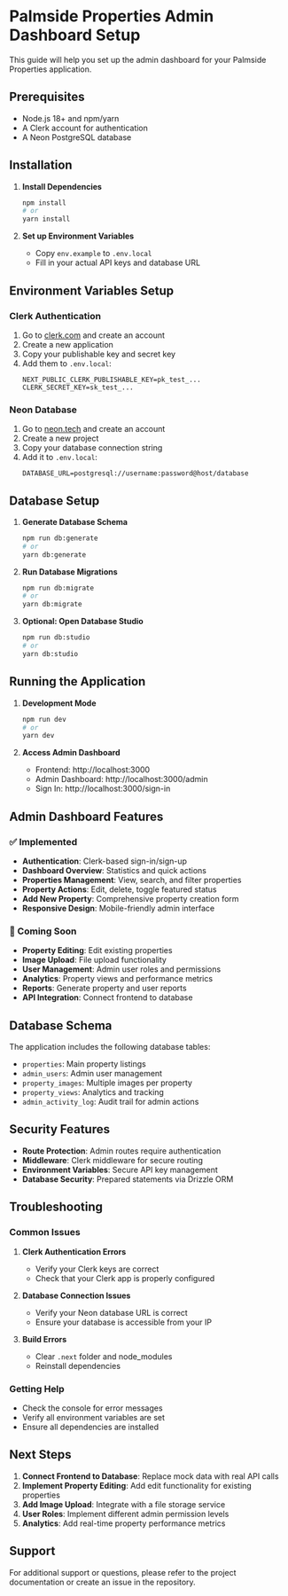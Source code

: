 # Palmside Properties Admin Dashboard Setup

This guide will help you set up the admin dashboard for your Palmside Properties application.

## Prerequisites

- Node.js 18+ and npm/yarn
- A Clerk account for authentication
- A Neon PostgreSQL database

## Installation

1. **Install Dependencies**

   ```bash
   npm install
   # or
   yarn install
   ```

2. **Set up Environment Variables**
   - Copy `env.example` to `.env.local`
   - Fill in your actual API keys and database URL

## Environment Variables Setup

### Clerk Authentication

1. Go to [clerk.com](https://clerk.com) and create an account
2. Create a new application
3. Copy your publishable key and secret key
4. Add them to `.env.local`:
   ```
   NEXT_PUBLIC_CLERK_PUBLISHABLE_KEY=pk_test_...
   CLERK_SECRET_KEY=sk_test_...
   ```

### Neon Database

1. Go to [neon.tech](https://neon.tech) and create an account
2. Create a new project
3. Copy your database connection string
4. Add it to `.env.local`:
   ```
   DATABASE_URL=postgresql://username:password@host/database
   ```

## Database Setup

1. **Generate Database Schema**

   ```bash
   npm run db:generate
   # or
   yarn db:generate
   ```

2. **Run Database Migrations**

   ```bash
   npm run db:migrate
   # or
   yarn db:migrate
   ```

3. **Optional: Open Database Studio**
   ```bash
   npm run db:studio
   # or
   yarn db:studio
   ```

## Running the Application

1. **Development Mode**

   ```bash
   npm run dev
   # or
   yarn dev
   ```

2. **Access Admin Dashboard**
   - Frontend: http://localhost:3000
   - Admin Dashboard: http://localhost:3000/admin
   - Sign In: http://localhost:3000/sign-in

## Admin Dashboard Features

### ✅ Implemented

- **Authentication**: Clerk-based sign-in/sign-up
- **Dashboard Overview**: Statistics and quick actions
- **Properties Management**: View, search, and filter properties
- **Property Actions**: Edit, delete, toggle featured status
- **Add New Property**: Comprehensive property creation form
- **Responsive Design**: Mobile-friendly admin interface

### 🚧 Coming Soon

- **Property Editing**: Edit existing properties
- **Image Upload**: File upload functionality
- **User Management**: Admin user roles and permissions
- **Analytics**: Property views and performance metrics
- **Reports**: Generate property and user reports
- **API Integration**: Connect frontend to database

## Database Schema

The application includes the following database tables:

- `properties`: Main property listings
- `admin_users`: Admin user management
- `property_images`: Multiple images per property
- `property_views`: Analytics and tracking
- `admin_activity_log`: Audit trail for admin actions

## Security Features

- **Route Protection**: Admin routes require authentication
- **Middleware**: Clerk middleware for secure routing
- **Environment Variables**: Secure API key management
- **Database Security**: Prepared statements via Drizzle ORM

## Troubleshooting

### Common Issues

1. **Clerk Authentication Errors**

   - Verify your Clerk keys are correct
   - Check that your Clerk app is properly configured

2. **Database Connection Issues**

   - Verify your Neon database URL is correct
   - Ensure your database is accessible from your IP

3. **Build Errors**
   - Clear `.next` folder and node_modules
   - Reinstall dependencies

### Getting Help

- Check the console for error messages
- Verify all environment variables are set
- Ensure all dependencies are installed

## Next Steps

1. **Connect Frontend to Database**: Replace mock data with real API calls
2. **Implement Property Editing**: Add edit functionality for existing properties
3. **Add Image Upload**: Integrate with a file storage service
4. **User Roles**: Implement different admin permission levels
5. **Analytics**: Add real-time property performance metrics

## Support

For additional support or questions, please refer to the project documentation or create an issue in the repository.
